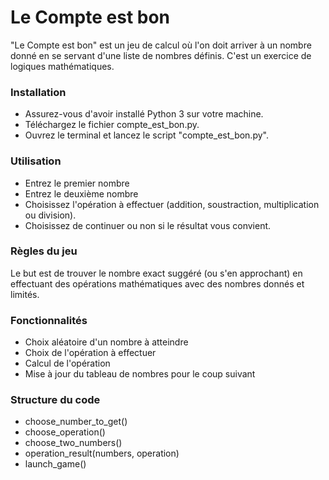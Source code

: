 # Le Compte est bon

"Le Compte est bon" est un jeu de calcul où l'on doit arriver à un nombre donné en se servant d'une liste de nombres définis.
C'est un exercice de logiques mathématiques.

### Installation
 - Assurez-vous d'avoir installé Python 3 sur votre machine.
 - Téléchargez le fichier compte_est_bon.py.
 - Ouvrez le terminal et lancez le script "compte_est_bon.py".

### Utilisation
 - Entrez le premier nombre
 - Entrez le deuxième nombre
 - Choisissez l'opération à effectuer (addition, soustraction, multiplication ou division).
 - Choisissez de continuer ou non si le résultat vous convient.

### Règles du jeu
Le but est de trouver le nombre exact suggéré (ou s'en approchant) en effectuant des opérations mathématiques avec des nombres donnés et limités.

### Fonctionnalités
 - Choix aléatoire d'un nombre à atteindre
 - Choix de l'opération à effectuer
 - Calcul de l'opération
 - Mise à jour du tableau de nombres pour le coup suivant

### Structure du code
 - choose_number_to_get()
 - choose_operation()
 - choose_two_numbers()
 - operation_result(numbers, operation)
 - launch_game()




